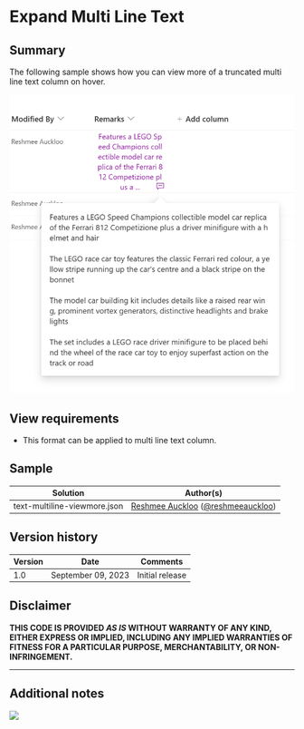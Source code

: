 # Expand Multi Line Text

## Summary

The following sample shows how you can view more of a truncated multi line text column on hover. 

![screenshot of the sample](./assets/MultiLineViewMore.png)

## View requirements

- This format can be applied to multi line text column.

## Sample

Solution|Author(s)
--------|---------
text-multiline-viewmore.json | [Reshmee Auckloo](https://github.com/reshmee011) ([@reshmeeauckloo](https://twitter.com/reshmeeauckloo))

## Version history

Version|Date|Comments
-------|----|--------
1.0|September 09, 2023|Initial release

## Disclaimer

**THIS CODE IS PROVIDED *AS IS* WITHOUT WARRANTY OF ANY KIND, EITHER EXPRESS OR IMPLIED, INCLUDING ANY IMPLIED WARRANTIES OF FITNESS FOR A PARTICULAR PURPOSE, MERCHANTABILITY, OR NON-INFRINGEMENT.**

---

## Additional notes

<img src="https://pnptelemetry.azurewebsites.net/list-formatting/column-samples/text-multiline-viewmore" />
